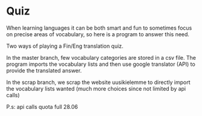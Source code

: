 # Quiz

When learning languages it can be both smart and fun to sometimes focus on precise areas of vocabulary, so here is a program to answer this need.


Two ways of playing a Fin/Eng translation quiz.

In the master branch, few vocabulary categories are stored in a csv file. The program imports the vocabulary lists and then use google translator (API) to provide the translated answer.

In the scrap branch, we scrap the website uusikielemme to directly import the vocabulary lists wanted (much more choices since not limited by api calls)


P.s: api calls quota full 28.06
